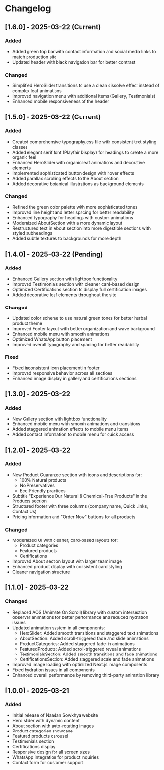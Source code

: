 # Changelog

## [1.6.0] - 2025-03-22 (Current)

### Added

- Added green top bar with contact information and social media links to match production site
- Updated header with black navigation bar for better contrast

### Changed

- Simplified HeroSlider transitions to use a clean dissolve effect instead of complex leaf animations
- Improved navigation menu with additional items (Gallery, Testimonials)
- Enhanced mobile responsiveness of the header

## [1.5.0] - 2025-03-22 (Current)

### Added

- Created comprehensive typography.css file with consistent text styling classes
- Added elegant serif font (Playfair Display) for headings to create a more organic feel
- Enhanced HeroSlider with organic leaf animations and decorative elements
- Implemented sophisticated button design with hover effects
- Added parallax scrolling effects to the About section
- Added decorative botanical illustrations as background elements

### Changed

- Refined the green color palette with more sophisticated tones
- Improved line height and letter spacing for better readability
- Enhanced typography for headings with custom animations
- Modernized AboutSection with a more dynamic layout
- Restructured text in About section into more digestible sections with styled subheadings
- Added subtle textures to backgrounds for more depth

## [1.4.0] - 2025-03-22 (Pending)

### Added

- Enhanced Gallery section with lightbox functionality
- Improved Testimonials section with cleaner card-based design
- Optimized Certifications section to display full certification images
- Added decorative leaf elements throughout the site

### Changed

- Updated color scheme to use natural green tones for better herbal product theme
- Improved Footer layout with better organization and wave background
- Enhanced mobile menu with smooth animations
- Optimized WhatsApp button placement
- Improved overall typography and spacing for better readability

### Fixed

- Fixed inconsistent icon placement in footer
- Improved responsive behavior across all sections
- Enhanced image display in gallery and certifications sections

## [1.3.0] - 2025-03-22

### Added

- New Gallery section with lightbox functionality
- Enhanced mobile menu with smooth animations and transitions
- Added staggered animation effects to mobile menu items
- Added contact information to mobile menu for quick access

## [1.2.0] - 2025-03-22

### Added

- New Product Guarantee section with icons and descriptions for:
  - 100% Natural products
  - No Preservatives
  - Eco-Friendly practices
- Subtitle "Experience Our Natural & Chemical-Free Products" in the Products section
- Structured footer with three columns (company name, Quick Links, Contact Us)
- Pricing information and "Order Now" buttons for all products

### Changed

- Modernized UI with cleaner, card-based layouts for:
  - Product categories
  - Featured products
  - Certifications
- Improved About section layout with larger team image
- Enhanced product display with consistent card styling
- Cleaner navigation structure

## [1.1.0] - 2025-03-22

### Changed

- Replaced AOS (Animate On Scroll) library with custom intersection observer animations for better performance and reduced hydration issues
- Updated animation system in all components:
  - HeroSlider: Added smooth transitions and staggered text animations
  - AboutSection: Added scroll-triggered fade and slide animations
  - ProductCategories: Added staggered fade-in animations
  - FeaturedProducts: Added scroll-triggered reveal animations
  - TestimonialsSection: Added smooth transitions and fade animations
  - CertificationsSection: Added staggered scale and fade animations
- Improved image loading with optimized Next.js Image components
- Fixed hydration issues in all components
- Enhanced overall performance by removing third-party animation library

## [1.0.0] - 2025-03-21

### Added

- Initial release of Naadan Sowkhya website
- Hero slider with dynamic content
- About section with auto-rotating images
- Product categories showcase
- Featured products carousel
- Testimonials section
- Certifications display
- Responsive design for all screen sizes
- WhatsApp integration for product inquiries
- Contact form for customer support
